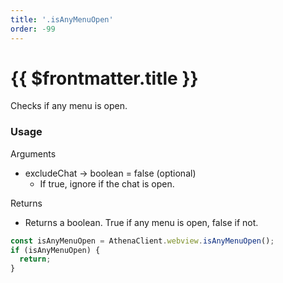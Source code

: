 ```yaml
---
title: '.isAnyMenuOpen'
order: -99
---
```


# {{ $frontmatter.title }}

Checks if any menu is open.

### Usage

Arguments

* excludeChat -> boolean = false (optional)
  * If true, ignore if the chat is open.

Returns

* Returns a boolean. True if any menu is open, false if not.

```typescript
const isAnyMenuOpen = AthenaClient.webview.isAnyMenuOpen();
if (isAnyMenuOpen) {
  return;
}

```
